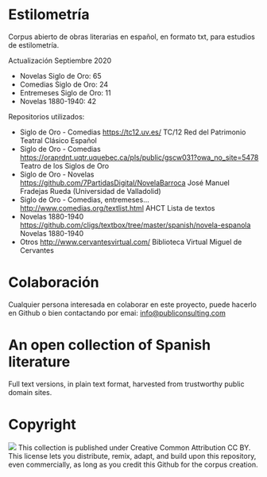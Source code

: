 # Estilometría

Corpus abierto de obras literarias en español, en formato txt, para estudios de estilometría.

Actualización Septiembre 2020
- Novelas Siglo de Oro: 65
- Comedias Siglo de Oro: 24
- Entremeses Siglo de Oro: 11
- Novelas 1880-1940: 42

Repositorios utilizados:

- Siglo de Oro - Comedias https://tc12.uv.es/ TC/12 Red del Patrimonio Teatral Clásico Español
- Siglo de Oro - Comedias https://oraprdnt.uqtr.uquebec.ca/pls/public/gscw031?owa_no_site=5478 Teatro de los Siglos de Oro
- Siglo de Oro - Novelas https://github.com/7PartidasDigital/NovelaBarroca José Manuel Fradejas Rueda (Universidad de Valladolid)
- Siglo de Oro - Comedias, entremeses... http://www.comedias.org/textlist.html AHCT Lista de textos
- Novelas 1880-1940 https://github.com/cligs/textbox/tree/master/spanish/novela-espanola Novelas 1880-1940
- Otros http://www.cervantesvirtual.com/ Biblioteca Virtual Miguel de Cervantes

# Colaboración

Cualquier persona interesada en colaborar en este proyecto, puede hacerlo en Github o bien contactando por emai: info@publiconsulting.com

# An open collection of Spanish literature

Full text versions, in plain text format, harvested from trustworthy public domain sites.

# Copyright

<img src="https://licensebuttons.net/l/by/3.0/88x31.png">
This collection is published under Creative Common Attribution CC BY. This license lets you distribute, remix, adapt, and build upon this repository, even commercially, as long as you credit this Github for the corpus creation.
